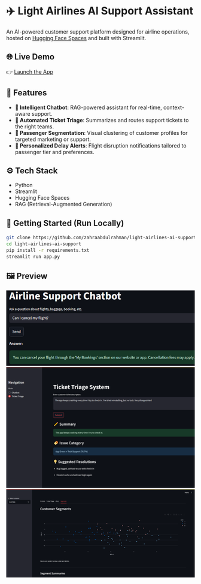 # ✈️ Light Airlines AI Support Assistant

An AI-powered customer support platform designed for airline operations, hosted on [Hugging Face Spaces](https://huggingface.co/spaces/melopixe/light-airlines-ai-support) and built with Streamlit.

## 🌐 Live Demo

👉 [Launch the App](https://huggingface.co/spaces/melopixe/light-airlines-ai-support)

## 🎯 Features

- **🧠 Intelligent Chatbot**: RAG-powered assistant for real-time, context-aware support.
- **📨 Automated Ticket Triage**: Summarizes and routes support tickets to the right teams.
- **👥 Passenger Segmentation**: Visual clustering of customer profiles for targeted marketing or support.
- **📢 Personalized Delay Alerts**: Flight disruption notifications tailored to passenger tier and preferences.

## ⚙️ Tech Stack

- Python
- Streamlit
- Hugging Face Spaces
- RAG (Retrieval-Augmented Generation)

## 🚀 Getting Started (Run Locally)

```bash
git clone https://github.com/zahraabdulrahman/light-airlines-ai-support.git
cd light-airlines-ai-support
pip install -r requirements.txt
streamlit run app.py
```

## 🖼️ Preview
<img src="assets/chatbot_ans_correct.png" alt="Ticket Triage Example" width="600"/>
<img src="assets/triage_ans_better.png" alt="Chatbot UI" width="600"/>
<img src="assets/Screenshot 2025-06-29 193225.png" alt="Ticket Triage Example" width="600"/>
